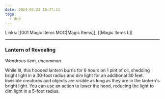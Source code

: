 ```yaml
---
date: 2024-04-23 15:27:11
tags:
  - dnd
---
```

Links: [[001 Magic Items MOC|Magic Items]], [[Magic Items L]]
___
### Lantern of Revealing

*Wondrous item, uncommon*

While lit, this hooded lantern burns for 6 hours on 1 pint of oil, shedding bright light in a 30-foot radius and dim light for an additional 30 feet. Invisible creatures and objects are visible as long as they are in the lantern's bright light. You can use an action to lower the hood, reducing the light to dim light in a 5-foot radius.